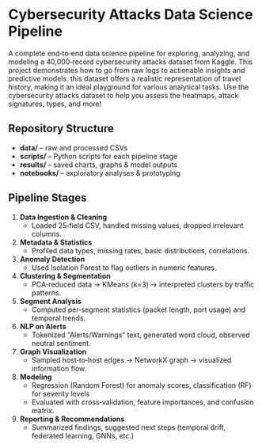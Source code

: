 # Cybersecurity Attacks Data Science Pipeline

A complete end‑to‑end data science pipeline for exploring, analyzing, and modeling a 40,000‑record cybersecurity attacks dataset from Kaggle. This project demonstrates how to go from raw logs to actionable insights and predictive models.
this dataset offers a realistic representation of travel history, making it an ideal playground for various analytical tasks.
Use the cybersecurity attacks dataset to help you assess the heatmaps, attack signatures, types, and more!

##  Repository Structure

- **data/** – raw and processed CSVs  
- **scripts/** – Python scripts for each pipeline stage  
- **results/** – saved charts, graphs & model outputs  
- **notebooks/** – exploratory analyses & prototyping  

##  Pipeline Stages

1. **Data Ingestion & Cleaning**  
   - Loaded 25‑field CSV, handled missing values, dropped irrelevant columns.  
2. **Metadata & Statistics**  
   - Profiled data types, missing rates, basic distributions, correlations.  
3. **Anomaly Detection**  
   - Used Isolation Forest to flag outliers in numeric features.  
4. **Clustering & Segmentation**  
   - PCA‑reduced data → KMeans (k=3) → interpreted clusters by traffic patterns.  
5. **Segment Analysis**  
   - Computed per‑segment statistics (packet length, port usage) and temporal trends.  
6. **NLP on Alerts**  
   - Tokenized “Alerts/Warnings” text, generated word cloud, observed neutral sentiment.  
7. **Graph Visualization**  
   - Sampled host‑to‑host edges → NetworkX graph → visualized information flow.  
8. **Modeling**  
   - Regression (Random Forest) for anomaly scores, classification (RF) for severity levels  
   - Evaluated with cross‑validation, feature importances, and confusion matrix.  
9. **Reporting & Recommendations**  
   - Summarized findings, suggested next steps (temporal drift, federated learning, GNNs, etc.)
